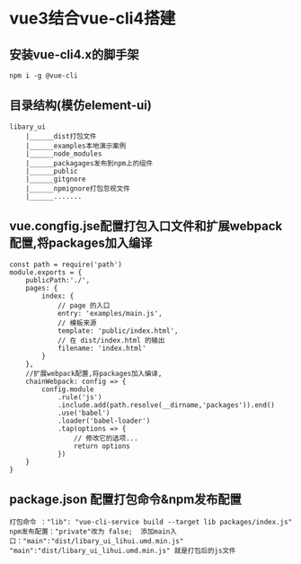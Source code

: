 # vue3结合vue-cli4搭建

## 安装vue-cli4.x的脚手架
    npm i -g @vue-cli
## 目录结构(模仿element-ui)
    libary_ui
        |______dist打包文件
        |______examples本地演示案例
        |______node_modules
        |______packagages发布到npm上的组件
        |______public
        |______gitgnore
        |______npmignore打包忽视文件
        |______.......

## vue.congfig.jse配置打包入口文件和扩展webpack配置,将packages加入编译
    const path = require('path')
    module.exports = {
        publicPath:'./',
        pages: {
            index: {
                // page 的入口
                entry: 'examples/main.js',
                // 模板来源
                template: 'public/index.html',
                // 在 dist/index.html 的输出
                filename: 'index.html'
            }
        },
        //扩展webpack配置,将packages加入编译,
        chainWebpack: config => {
            config.module
                .rule('js')
                .include.add(path.resolve(__dirname,'packages')).end()
                .use('babel')
                .loader('babel-loader')
                .tap(options => {
                    // 修改它的选项...
                    return options
                })
        }
    }
## package.json 配置打包命令&npm发布配置
    打包命令 ："lib": "vue-cli-service build --target lib packages/index.js"
    npm发布配置："private"改为 false;  添加main入口："main":"dist/libary_ui_lihui.umd.min.js"
    "main":"dist/libary_ui_lihui.umd.min.js" 就是打包后的js文件